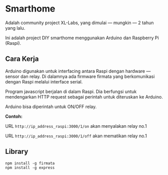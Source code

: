 # Smarthome

Adalah community project XL-Labs, yang dimulai &mdash; mungkin &mdash; 2 tahun yang lalu.

Ini adalah project DIY smarthome menggunakan Arduino dan Raspberry Pi (Raspi).

## Cara Kerja

Arduino digunakan untuk interfacing antara Raspi dengan hardware &mdash; sensor dan relay.
Di dalamnya ada firmware firmata yang berkomunikasi dengan Raspi melalui interface serial.

Program javascript berjalan di dalam Raspi. Dia berfungsi untuk mendengarkan HTTP request
sebagai perintah untuk diteruskan ke Arduino.

Arduino bisa diperintah untuk ON/OFF relay.

**Contoh:**

URL `http://ip_address_raspi:3000/1/on` akan menyalakan relay no.1

URL `http://ip_address_raspi:3000/1/off` akan mematikan relay no.1

## Library

```
npm install -g firmata
npm install -g express
```

